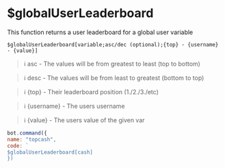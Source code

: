 # $globalUserLeaderboard

This function returns a user leaderboard for a global user variable

```text
$globalUserLeaderboard[variable;asc/dec (optional);{top} - {username} - {value}]
```

> ℹ️ asc - The values will be from greatest to least \(top to bottom\)

> ℹ️ desc - The values will be from least to greatest \(bottom to top\)

> ℹ️ {top} - Their leaderboard position \(1./2./3./etc\)

> ℹ️ {username} - The users username

> ℹ️ {value} - The users value of the given var

```javascript
bot.command({
name: "topcash", 
code: `
$globalUserLeaderboard[cash]
})
```

